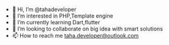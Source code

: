 - 👋 Hi, I’m @tahadeveloper
- 👀 I’m interested in PHP,Template engine
- 🌱 I’m currently learning Dart,flutter
- 💞️ I’m looking to collaborate on big idea with smart solutions
- 📫 How to reach me taha.developer@outlook.com

<!---
tahadeveloper/tahadeveloper is a ✨ special ✨ repository because its `README.md` (this file) appears on your GitHub profile.
You can click the Preview link to take a look at your changes.
--->
